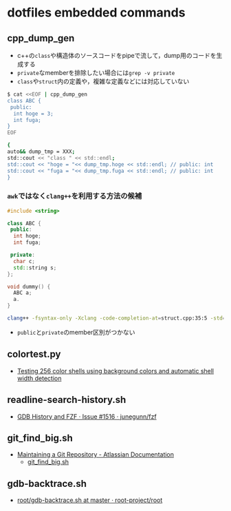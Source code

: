 # dotfiles embedded commands

## cpp_dump_gen
* c++の`class`や構造体のソースコードをpipeで流して，dump用のコードを生成する
* `private`なmemberを排除したい場合には`grep -v private`
* `class`や`struct`内の定義や，複雑な定義などには対応していない

``` bash
$ cat <<EOF | cpp_dump_gen
class ABC {
 public:
  int hoge = 3;
  int fuga;
}
EOF

{
auto&& dump_tmp = XXX;
std::cout << "class " << std::endl;
std::cout << "hoge = "<< dump_tmp.hoge << std::endl; // public: int
std::cout << "fuga = "<< dump_tmp.fuga << std::endl; // public: int
}
```

### `awk`ではなく`clang++`を利用する方法の候補
``` cpp
#include <string>

class ABC {
 public:
  int hoge;
  int fuga;

 private:
  char c;
  std::string s;
};

void dummy() {
  ABC a;
  a.
}
```

``` bash
clang++ -fsyntax-only -Xclang -code-completion-at=struct.cpp:35:5 -std=c++11 cpp_dump_gen.cpp
```

* `public`と`private`のmember区別がつかない

## colortest.py
* [Testing 256 color shells using background colors and automatic shell width detection]( https://gist.github.com/WoLpH/8b6f697ecc06318004728b8c0127d9b3 )

## readline-search-history.sh
* [GDB History and FZF · Issue \#1516 · junegunn/fzf]( https://github.com/junegunn/fzf/issues/1516 )

## git_find_big.sh
* [Maintaining a Git Repository \- Atlassian Documentation]( https://confluence.atlassian.com/bitbucket/maintaining-a-git-repository-321848291.html )
  * [git_find_big.sh]( https://confluence.atlassian.com/bitbucket/files/321848291/321979854/2/1587501654761/git_find_big.sh )

## gdb-backtrace.sh
* [root/gdb\-backtrace\.sh at master · root\-project/root]( https://github.com/root-project/root/blob/master/etc/gdb-backtrace.sh )
